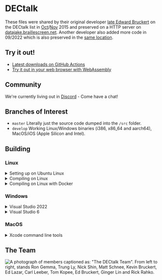 # DECtalk

These files were shared by their original developer [late Edward Bruckert](https://bluegrasspals.com/pipermail/dectalk/2020-June/005253.html) on the DECtalk list in [Oct](https://bluegrasspals.com/pipermail/dectalk/2015-October/004517.html)/[Nov](https://bluegrasspals.com/pipermail/dectalk/2015-November/004535.html) 2015 and preserved on a HTTP server on [datajake.braillescreen.net](https://datajake.braillescreen.net/tts/DECtalk%20source%20code%20archive/Ad%202.zip). Another developer also added more code in 09/2022 which is also preserved in the [same location](https://datajake.braillescreen.net/tts/DECtalk%20source%20code%20archive/).

## Try it out!

- [Latest downloads on GitHub Actions](https://github.com/dectalk/dectalk/actions/workflows/build.yml)
- [Try it out in your web browser with WebAssembly](https://webspeak.terminal.ink/)

## Community

We're currently living out in [Discord](https://discordapp.com/invite/wHgdmf4) - Come have a chat!

## Branches of Interest

- `master` Literally just the source code dumped into the `/src` folder.
- `develop` Working Linux/Windows binaries (i386, x86_64 and aarch64), MacOS/iOS (Apple Silicon and Intel).

## Building

### Linux

<details>
<summary>Setting up on Ubuntu Linux</summary>

If you're building on Ubuntu, obtain the following dependencies:

```sh
apt-get install build-essential libasound2-dev libpulse-dev libgtk2.0-dev unzip git
```

(libgtk2.0-dev is only needed if you want the graphical frontend, libasound2-dev if you want ALSA sound output and libpulse-dev if you want pulseaudio audio-output)

</details>
<details>
<summary>Compiling on Linux</summary>
  
```sh
# make sure you have the autoconf, automake, and gcc packages installed before proceeding

# Run all these commands in the /src directory...
cd src

# Generates configure files
./autogen.sh

# Executes configure files
./configure

# Builds DECtalk with ALL cores (remove -j for single core)
make -j
```

The built files will be found in the `/dist` folder.

</details>
<details>
<summary>Compiling on Linux with Docker</summary>

To build DECtalk without setting up a local build environment, run `sudo docker-compose up`
(and make sure you have Docker and docker-compose installed!)

</details>

### Windows

<details>
<summary>Visual Studio 2022</summary>

Install Visual Studio 2022, enabling the "Desktop development with C++" workload from the Visual Studio Installer.

Optionally, also install the ARM64 build tools (untested) to create ARM64 binaries for Windows on ARM.

You can then open [`\src\DECtalk.sln`](./src/DECtalk.sln) in Visual Studio.

</details>

<details>
<summary>Visual Studio 6</summary>

#### Setup

There's a great article on CodeProject which explains how to install Visual Studio 6.0 from scratch.
[Read it here](https://www.codeproject.com/Articles/1191047/Install-Visual-Studio-on-Windows)

You will also need to add your `vcvars32.bat` file to the environment variables.
Do this by adding `C:\Program Files (x86)\Microsoft Visual Studio\VC98\Bin` to your Windows system `PATH`.

#### Compilation

The [`\devops\vs6\dt_buildall.bat`](./devops/vs6/dt_buildall.bat)
file is a great place to get started if you want to build individual components of DECtalk.

If you want to compile all files, execute the `\devops\vs6\dt_buildall.bat` file
from the root of the project folder.

You can then collate all files together by executing the `\devops\vs6\dt_copyfiles.bat` file.

</details>

### MacOS
<details>
<summary>Xcode command line tools</summary>

#### Setup
Install Xcode command line tools. From the terminal:

```% xcode-select --install```

Or you may trigger an install by typing any of the following from the terminal:

```git```

```clang```

```gcc```


#### Compilation
```
cd src/
autoreconf -si
./configure
make -j
```

The built files will be found in the `/dist` folder.

</details>

## The Team

![A photograph of members captioned as: "The DECtalk Team". From left to right, stands Ron Gemma, Trung Ly, Nick Shin, Matt Schnee, Kevin Bruckert, Ed Lazar, Carl Leeber, Tom Kopee, Ed Bruckert, Ginger Lin and Rick Rahko.](./src/samples/speak/TEAM03.BMP "The original DECtalk developers!")
